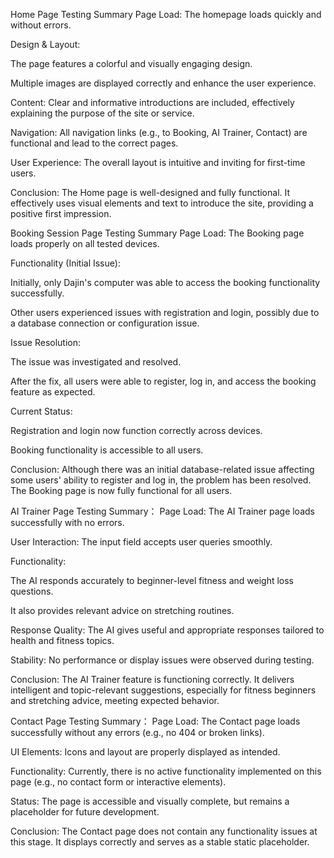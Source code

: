 Home Page Testing Summary
Page Load: The homepage loads quickly and without errors.

Design & Layout:

The page features a colorful and visually engaging design.

Multiple images are displayed correctly and enhance the user experience.

Content: Clear and informative introductions are included, effectively explaining the purpose of the site or service.

Navigation: All navigation links (e.g., to Booking, AI Trainer, Contact) are functional and lead to the correct pages.

User Experience: The overall layout is intuitive and inviting for first-time users.

Conclusion:
The Home page is well-designed and fully functional. It effectively uses visual elements and text to introduce the site, providing a positive first impression.

Booking Session Page Testing Summary
Page Load: The Booking page loads properly on all tested devices.

Functionality (Initial Issue):

Initially, only Dajin's computer was able to access the booking functionality successfully.

Other users experienced issues with registration and login, possibly due to a database connection or configuration issue.

Issue Resolution:

The issue was investigated and resolved.

After the fix, all users were able to register, log in, and access the booking feature as expected.

Current Status:

Registration and login now function correctly across devices.

Booking functionality is accessible to all users.

Conclusion:
Although there was an initial database-related issue affecting some users' ability to register and log in, the problem has been resolved. The Booking page is now fully functional for all users.




AI Trainer Page Testing Summary：
Page Load: The AI Trainer page loads successfully with no errors.

User Interaction: The input field accepts user queries smoothly.

Functionality:

The AI responds accurately to beginner-level fitness and weight loss questions.

It also provides relevant advice on stretching routines.

Response Quality: The AI gives useful and appropriate responses tailored to health and fitness topics.

Stability: No performance or display issues were observed during testing.

Conclusion:
The AI Trainer feature is functioning correctly. It delivers intelligent and topic-relevant suggestions, especially for fitness beginners and stretching advice, meeting expected behavior.



Contact Page Testing Summary：
Page Load: The Contact page loads successfully without any errors (e.g., no 404 or broken links).

UI Elements: Icons and layout are properly displayed as intended.

Functionality: Currently, there is no active functionality implemented on this page (e.g., no contact form or interactive elements).

Status: The page is accessible and visually complete, but remains a placeholder for future development.

Conclusion:
The Contact page does not contain any functionality issues at this stage. It displays correctly and serves as a stable static placeholder.
